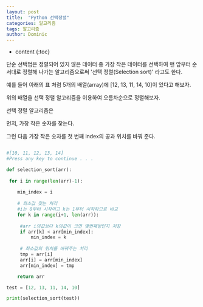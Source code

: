```yaml
---
layout: post
title:  "Python 선택정렬"
categories: 알고리즘
tags: 알고리즘
author: Dominic
---
```


* content
{:toc}


단순 선택법은 졍렬되어 있지 않은 데이터 중 가장 작은 데이터를 선택하여 맨 앞부터 순서대로 정렬해 나가는 알고리즘으로써 '선택 정렬(Selection sort)' 라고도 한다. <br />

예를 들어 아래의 표 처럼 5개의 배열(array)에 [12, 13, 11, 14, 10]이 있다고 해보자.

위의 배열을 선택 정렬 알고리즘을 이용하여 오름차순으로 정렬해보자.  <br />

선택 정렬 알고리즘은 

먼저, 가장 작은 숫자를 찾는다. 

그런 다음 가장 작은 숫자를 첫 번째 index의 공과 위치를 바꿔 준다.  


```python

#[10, 11, 12, 13, 14]
#Press any key to continue . . .

def selection_sort(arr):
 
 for i in range(len(arr)-1):
 
    min_index = i
    
    # 최소값 찾는 처리
    #i는 0부터 시작이고 k는 1부터 시작하므로 비교 
    for k in range(i+1, len(arr)):
		
     #arr i의값보다 k의값이 크면 몇번째방인지 저장 
     if arr[k] < arr[min_index]:
         min_index = k
    
     # 최소값의 위치를 바꿔주는 처리
     tmp = arr[i]
     arr[i] = arr[min_index]
     arr[min_index] = tmp

    return arr

test = [12, 13, 11, 14, 10]

print(selection_sort(test))
```
